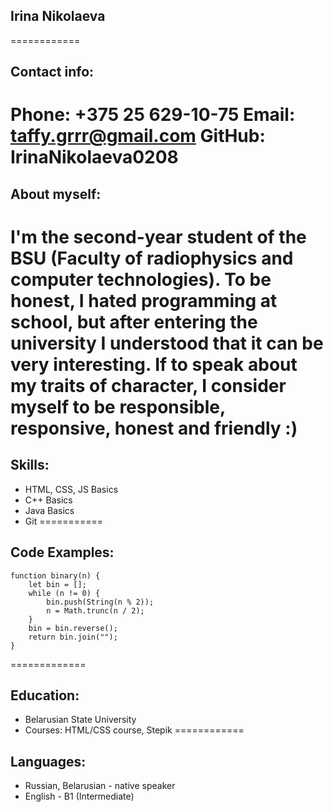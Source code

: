 ## Irina Nikolaeva
============
## Contact info:
__Phone:__ +375 25 629-10-75
__Email:__ taffy.grrr@gmail.com
__GitHub:__ IrinaNikolaeva0208
===========
## About myself:
I'm the second-year student of the BSU (Faculty of radiophysics and computer technologies). To be honest, I hated programming at school, but after entering the university I understood that it can be very interesting. If to speak about my traits of character, I consider myself to be responsible, responsive, honest and friendly :)
=============
## Skills:
+ HTML, CSS, JS Basics
+ C++ Basics
+ Java Basics
+ Git
===========
## Code Examples:
```
function binary(n) {
    let bin = [];
    while (n != 0) {
        bin.push(String(n % 2));
        n = Math.trunc(n / 2);
    }
    bin = bin.reverse();
    return bin.join("");
}
```
=============
## Education:
* Belarusian State University
* Courses: HTML/CSS course, Stepik
============
## Languages:
* Russian, Belarusian - native speaker
* English - B1 (Intermediate)
